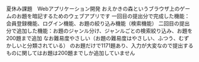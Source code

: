 夏休み課題　Webアプリケーション開発 おえかきの森というブラウザ上のゲームのお題を暗記するためのウェブアプリです 
一回目の提出分で完成した機能：会員登録機能、ログイン機能、お題の絞り込み機能（検索機能）
二回目の提出分で追加した機能：お題のジャンル分け、ジャンルごとの検索絞り込み、お題を200題まで追加
なお難易度やさしい（お題の難易度はやさしい、ふつう、むずかしいと分類されている） のお題だけで1171題あり、入力が大変なので提出するものに関してはお題は200題までしか追加していません
